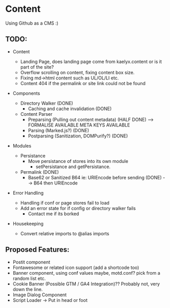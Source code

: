 # Content

Using Github as a CMS :)

## TODO:
* Content
    * Landing Page, does landing page come from kaelyx.content or is it part of the site?
    * Overflow scrolling on content, fixing content box size.
    * Fixing md->html content such as UL/OL/LI etc.
    * Content 404 if the permalink or site link could not be found
* Components
    * Directory Walker (DONE)
        * Caching and cache invalidation (DONE)
    * Content Parser
        *  Preparsing (Pulling out content metadata) (HALF DONE) --> FORMALISE AVAILABLE META KEYS AVAILABLE
        *  Parsing (Marked.js?) (DONE)
        *  Postparsing (Sanitization, DOMPurify?) (DONE)
* Modules
    * Persistance
        *  Move persistance of stores into its own module
            * setPersistance and getPersistance.  
    * Permalink (DONE)
        * Base62 or Sanitized B64 ie: URIEncode before sending (DONE) --> B64 then URIEncode
* Error Handling
    * Handling if conf or page stores fail to load 
    * Add an error state for if config or directory walker fails
        * Contact me if its borked
     
* Housekeeping
    * Convert relative imports to @alias imports

## Proposed Features:
* Postit component
* Fontawesome or related icon support (add a shortcode too)
* Banner component, using conf values maybe, motd.conf? pick from a random list etc.
* Cookie Banner (Possible GTM / GA4 Integration)?? Probably not, very down the line.
* Image Dialog Component
* Script Loader -> Put in head or foot
